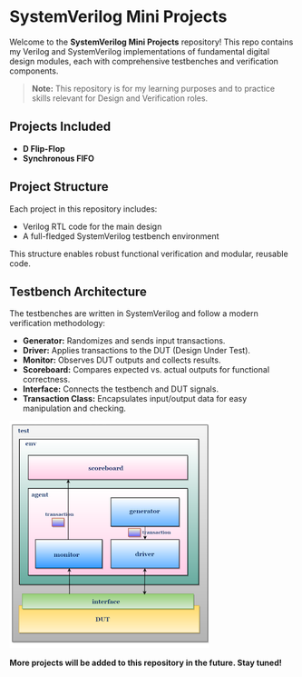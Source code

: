 # SystemVerilog Mini Projects

Welcome to the **SystemVerilog Mini Projects** repository! This repo contains my Verilog and SystemVerilog implementations of fundamental digital design modules, each with comprehensive testbenches and verification components.

> **Note:** This repository is for my learning purposes and to practice skills relevant for Design and Verification roles.

## Projects Included

- **D Flip-Flop**
- **Synchronous FIFO**

## Project Structure

Each project in this repository includes:

- Verilog RTL code for the main design
- A full-fledged SystemVerilog testbench environment

This structure enables robust functional verification and modular, reusable code.

## Testbench Architecture

The testbenches are written in SystemVerilog and follow a modern verification methodology:

- **Generator:** Randomizes and sends input transactions.
- **Driver:** Applies transactions to the DUT (Design Under Test).
- **Monitor:** Observes DUT outputs and collects results.
- **Scoreboard:** Compares expected vs. actual outputs for functional correctness.
- **Interface:** Connects the testbench and DUT signals.
- **Transaction Class:** Encapsulates input/output data for easy manipulation and checking.

![SystemVerilog Testbench Architecture](SV_architecture.png)

**More projects will be added to this repository in the future. Stay tuned!**
